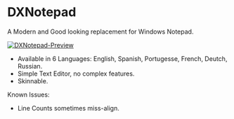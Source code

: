 # DXNotepad
A Modern and Good looking replacement for Windows Notepad.

<a href="https://ibb.co/RCSG97K"><img src="https://i.ibb.co/K9GcXmg/Sin-t-tulo.png"  alt="DXNotepad-Preview" border="0"></a>

* Available in 6 Languages: English, Spanish, Portugesse, French, Deutch, Russian.
* Simple Text Editor, no complex features.
* Skinnable.

Known Issues:
* Line Counts sometimes miss-align.
